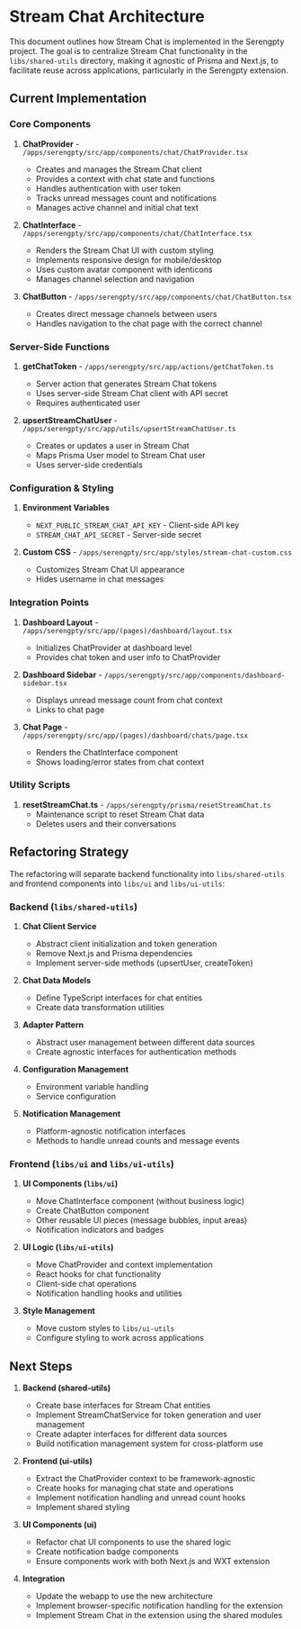 # Stream Chat Architecture

This document outlines how Stream Chat is implemented in the Serengpty project. The goal is to centralize Stream Chat functionality in the `libs/shared-utils` directory, making it agnostic of Prisma and Next.js, to facilitate reuse across applications, particularly in the Serengpty extension.

## Current Implementation

### Core Components

1. **ChatProvider** - `/apps/serengpty/src/app/components/chat/ChatProvider.tsx`
   - Creates and manages the Stream Chat client
   - Provides a context with chat state and functions
   - Handles authentication with user token
   - Tracks unread messages count and notifications
   - Manages active channel and initial chat text

2. **ChatInterface** - `/apps/serengpty/src/app/components/chat/ChatInterface.tsx`
   - Renders the Stream Chat UI with custom styling
   - Implements responsive design for mobile/desktop
   - Uses custom avatar component with identicons
   - Manages channel selection and navigation

3. **ChatButton** - `/apps/serengpty/src/app/components/chat/ChatButton.tsx`
   - Creates direct message channels between users
   - Handles navigation to the chat page with the correct channel

### Server-Side Functions

1. **getChatToken** - `/apps/serengpty/src/app/actions/getChatToken.ts`
   - Server action that generates Stream Chat tokens
   - Uses server-side Stream Chat client with API secret
   - Requires authenticated user

2. **upsertStreamChatUser** - `/apps/serengpty/src/app/utils/upsertStreamChatUser.ts`
   - Creates or updates a user in Stream Chat
   - Maps Prisma User model to Stream Chat user
   - Uses server-side credentials

### Configuration & Styling

1. **Environment Variables**
   - `NEXT_PUBLIC_STREAM_CHAT_API_KEY` - Client-side API key
   - `STREAM_CHAT_API_SECRET` - Server-side secret

2. **Custom CSS** - `/apps/serengpty/src/app/styles/stream-chat-custom.css`
   - Customizes Stream Chat UI appearance
   - Hides username in chat messages

### Integration Points

1. **Dashboard Layout** - `/apps/serengpty/src/app/(pages)/dashboard/layout.tsx`
   - Initializes ChatProvider at dashboard level
   - Provides chat token and user info to ChatProvider

2. **Dashboard Sidebar** - `/apps/serengpty/src/app/components/dashboard-sidebar.tsx`
   - Displays unread message count from chat context
   - Links to chat page

3. **Chat Page** - `/apps/serengpty/src/app/(pages)/dashboard/chats/page.tsx`
   - Renders the ChatInterface component
   - Shows loading/error states from chat context

### Utility Scripts

1. **resetStreamChat.ts** - `/apps/serengpty/prisma/resetStreamChat.ts`
   - Maintenance script to reset Stream Chat data
   - Deletes users and their conversations

## Refactoring Strategy

The refactoring will separate backend functionality into `libs/shared-utils` and frontend components into `libs/ui` and `libs/ui-utils`:

### Backend (`libs/shared-utils`)

1. **Chat Client Service**
   - Abstract client initialization and token generation
   - Remove Next.js and Prisma dependencies
   - Implement server-side methods (upsertUser, createToken)

2. **Chat Data Models**
   - Define TypeScript interfaces for chat entities
   - Create data transformation utilities

3. **Adapter Pattern**
   - Abstract user management between different data sources
   - Create agnostic interfaces for authentication methods

4. **Configuration Management**
   - Environment variable handling
   - Service configuration

5. **Notification Management**
   - Platform-agnostic notification interfaces
   - Methods to handle unread counts and message events

### Frontend (`libs/ui` and `libs/ui-utils`)

1. **UI Components (`libs/ui`)**
   - Move ChatInterface component (without business logic)
   - Create ChatButton component
   - Other reusable UI pieces (message bubbles, input areas)
   - Notification indicators and badges

2. **UI Logic (`libs/ui-utils`)**
   - Move ChatProvider and context implementation
   - React hooks for chat functionality
   - Client-side chat operations
   - Notification handling hooks and utilities

3. **Style Management**
   - Move custom styles to `libs/ui-utils`
   - Configure styling to work across applications

## Next Steps

1. **Backend (shared-utils)**
   - Create base interfaces for Stream Chat entities
   - Implement StreamChatService for token generation and user management
   - Create adapter interfaces for different data sources
   - Build notification management system for cross-platform use

2. **Frontend (ui-utils)**
   - Extract the ChatProvider context to be framework-agnostic
   - Create hooks for managing chat state and operations
   - Implement notification handling and unread count hooks
   - Implement shared styling

3. **UI Components (ui)**
   - Refactor chat UI components to use the shared logic
   - Create notification badge components
   - Ensure components work with both Next.js and WXT extension

4. **Integration**
   - Update the webapp to use the new architecture
   - Implement browser-specific notification handling for the extension
   - Implement Stream Chat in the extension using the shared modules